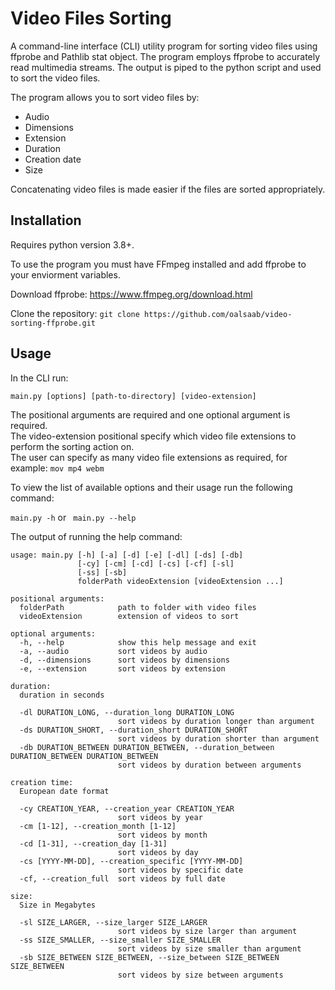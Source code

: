 # Video Files Sorting

A command-line interface (CLI) utility program for sorting video files using ffprobe and Pathlib stat object.
The program employs ffprobe to accurately read multimedia streams. The output is piped to the python script and used to sort the video files.

The program allows you to sort video files by:
* Audio
* Dimensions
* Extension
* Duration
* Creation date
* Size

Concatenating video files is made easier if the files are sorted appropriately. 

## Installation
Requires python version 3.8+.

To use the program you must have FFmpeg installed and add ffprobe to your enviorment variables.

Download ffprobe: https://www.ffmpeg.org/download.html

Clone the repository: ``` git clone https://github.com/oalsaab/video-sorting-ffprobe.git ```

## Usage

In the CLI run:

``` main.py [options] [path-to-directory] [video-extension] ```

The positional arguments are required and one optional argument is required. <br />
The video-extension positional specify which video file extensions to perform the sorting action on. <br />
The user can specify as many video file extensions as required, for example: ``` mov mp4 webm ```

To view the list of available options and their usage run the following command:

``` main.py -h ``` or ``` main.py --help```

The output of running the help command:

```
usage: main.py [-h] [-a] [-d] [-e] [-dl] [-ds] [-db]
               [-cy] [-cm] [-cd] [-cs] [-cf] [-sl]
               [-ss] [-sb]
               folderPath videoExtension [videoExtension ...]

positional arguments:
  folderPath            path to folder with video files
  videoExtension        extension of videos to sort

optional arguments:
  -h, --help            show this help message and exit
  -a, --audio           sort videos by audio
  -d, --dimensions      sort videos by dimensions
  -e, --extension       sort videos by extension

duration:
  duration in seconds

  -dl DURATION_LONG, --duration_long DURATION_LONG
                        sort videos by duration longer than argument
  -ds DURATION_SHORT, --duration_short DURATION_SHORT
                        sort videos by duration shorter than argument
  -db DURATION_BETWEEN DURATION_BETWEEN, --duration_between DURATION_BETWEEN DURATION_BETWEEN
                        sort videos by duration between arguments

creation time:
  European date format

  -cy CREATION_YEAR, --creation_year CREATION_YEAR
                        sort videos by year
  -cm [1-12], --creation_month [1-12]
                        sort videos by month
  -cd [1-31], --creation_day [1-31]
                        sort videos by day
  -cs [YYYY-MM-DD], --creation_specific [YYYY-MM-DD]
                        sort videos by specific date
  -cf, --creation_full  sort videos by full date

size:
  Size in Megabytes

  -sl SIZE_LARGER, --size_larger SIZE_LARGER
                        sort videos by size larger than argument
  -ss SIZE_SMALLER, --size_smaller SIZE_SMALLER
                        sort videos by size smaller than argument
  -sb SIZE_BETWEEN SIZE_BETWEEN, --size_between SIZE_BETWEEN SIZE_BETWEEN
                        sort videos by size between arguments
                        
```
